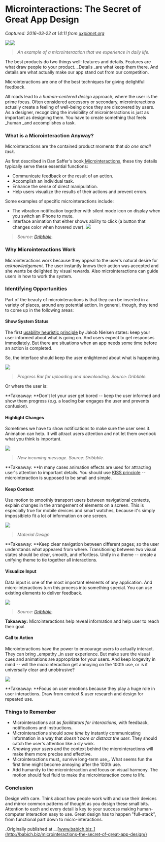 # Microinteractions: The Secret of Great App Design

_Captured: 2016-03-22 at 14:11 from [uxplanet.org](https://uxplanet.org/microinteractions-the-secret-to-great-app-design-4cfe70fbaccf#.4c4p591b4)_

![](https://cdn-images-2.medium.com/freeze/max/30/0*Qf6LRFopRLXwmofr.jpg?q=20)![](https://cdn-images-2.medium.com/max/800/0*Qf6LRFopRLXwmofr.jpg)

> _An example of a microinteraction that we experience in daily life._

The best products do two things well: features and details. Features are what draw people to your product. _Details _are what keep them there. And details are what actually make our app stand out from our competition.

Microinteractions are one of the best techniques for giving delightful feedback.

All roads lead to a _human-centered design_ approach, where the user is the prime focus. Often considered accessory or secondary, microinteractions actually create a feeling of well-being once they are discovered by users. As a designer, recognizing the invisibility of microinteractions is just as important as designing them. You have to create something that feels _human _and accomplishes a task.

### What is a Microinteraction Anyway?

Microinteractions are the contained product moments that _do one small task_.

As first described in Dan Saffer's book[ Microinteractions](http://www.amazon.com/Microinteractions-Color-Edition-Designing-Details/dp/1491945923), these tiny details typically serve these essential functions:

  * Communicate feedback or the result of an action.
  * Accomplish an individual task.
  * Enhance the sense of direct manipulation.
  * Help users visualize the results of their actions and prevent errors.

Some examples of specific microinteractions include:

  * The vibration notification together with silent mode icon on display when you switch an iPhone to mute.
  * Interface animation that either shows ability to click (a button that changes color when hovered over).
![](https://cdn-images-2.medium.com/max/800/1*NwFMv5XNa-o73ZtLy6pP1g.gif)

> _Source: [Dribbble](https://dribbble.com/shots/2522574-Favourite-micro-interaction)._

### Why Microinteractions Work

Microinteractions work because they appeal to the user's natural desire for _acknowledgement_. The user instantly knows their action was accepted and she wants be delighted by visual rewards. Also microinteractions can guide users in how to work the system.

### Identifying Opportunities

Part of the beauty of microinteractions is that they can be inserted in a variety of places, around any potential action. In general, though, they tend to come up in the following areas:

#### Show System Status

The first [usability heuristic principle](http://www.nngroup.com/articles/ten-usability-heuristics/) by Jakob Nielsen states: keep your user informed about what is going on. And users expect to get responses immediately. But there are situations when an app needs some time before an action is completed.

So, the interface should keep the user enlightened about what is happening.

![](https://cdn-images-2.medium.com/max/800/1*QlxjNdUhGAv3bfycfvp0Rw.gif)

> _Progress Bar for uploading and downloading. Source: Dribbble._

Or where the user is:

**Takeaway: **Don't let your user get bored -- keep the user informed and show them progress (e.g. a loading bar engages the user and prevents confusion).

#### Highlight Changes

Sometimes we have to show notifications to make sure the user sees it. Animation can help. It will attract users attention and not let them overlook what you think is important.

![](https://cdn-images-2.medium.com/max/800/1*872ngtrZTXe6e-4rfXOx-A.gif)

> _New incoming message. Source: Dribbble._

**Takeaway: **In many cases animation effects are used for attracting user's attention to important details. You should use [KISS principle](https://en.wikipedia.org/wiki/KISS_principle) -- microinteraction is supposed to be small and simple.

#### Keep Context

Use motion to smoothly transport users between navigational contexts, explain changes in the arrangement of elements on a screen. This is especially true for mobile devices and smart watches, because it's simply impossibleto fit a lot of information on one screen.

![](https://cdn-images-2.medium.com/max/800/1*qpFT0fZrw0jROh4hT8NK8w.gif)

> _Material Design_

**Takeaway: **Keep clear navigation between different pages; so the user understands what appeared from where. Transitioning between two visual states should be clear, smooth, and effortless. Unify in a theme -- create a unifying theme to tie together all interactions.

#### Visualize Input

Data input is one of the most important elements of any application. And micro-interactions turn this process into something special. You can use existing elements to deliver feedback.

![](https://cdn-images-2.medium.com/max/800/1*j2ae_WE7dBpDe3puFdqqzQ.gif)

> _Source: [Dribbble](https://dribbble.com/shots/2187649-Credit-card-Checkout-flow-AMEX)._

**Takeaway:** Microinteractions help reveal information and help user to reach their goal.

#### Call to Action

Microinteractions have the power to encourage users to actually interact. They can bring _empathy _in user experience. But make sure the visual cues and animations are appropriate for your users. And keep longevity in mind -- will the microinteraction get annoying on the 100th use, or is it universally clear and unobtrusive?

![](https://cdn-images-2.medium.com/max/800/1*CcA0g8SdxrVMawVw5ypWZQ.gif)

**Takeaway: **Focus on user emotions because they play a huge role in user interactions. Draw from context & user research and design for repeated use.

### Things to Remember

  * Microinteractions act as _facilitators for interactions_, with feedback, notifications and instructions.
  * Microinteractions should _save time_ by instantly communicating information in a way that _doesn't bore or distract the user_. They should catch the user's attention like a sly wink.
  * _Knowing your users_ and the context behind the microinteractions will make them more precise and effective.
  * Microinteractions must_ survive long-term use_. What seems fun the first time might become annoying after the 100th use.
  * Add humanity to the microinteraction and focus on visual harmony. The motion should feel fluid to make the microinteraction come to life.

### Conclusion

Design with care. Think about how people work with and use their devices and mirror common patterns of thought as you design these small bits. Attention to each and every detail is key to your success making human-computer interaction easy to use. Great design has to happen "full-stack", from functional part down to micro-interactions.

_Originally published at __[www.babich.biz_](http://babich.biz/microinteractions-the-secret-of-great-app-design/)
